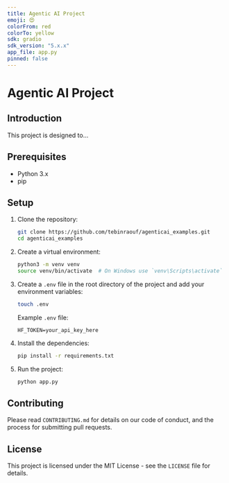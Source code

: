 ```yaml
---
title: Agentic AI Project
emoji: 😍
colorFrom: red
colorTo: yellow
sdk: gradio
sdk_version: "5.x.x"
app_file: app.py
pinned: false
---
```


# Agentic AI Project

## Introduction

This project is designed to...

## Prerequisites

- Python 3.x
- pip

## Setup

1. Clone the repository:

   ```sh
   git clone https://github.com/tebinraouf/agenticai_examples.git
   cd agenticai_examples
   ```

2. Create a virtual environment:

   ```sh
   python3 -m venv venv
   source venv/bin/activate  # On Windows use `venv\Scripts\activate`
   ```

3. Create a `.env` file in the root directory of the project and add your environment variables:

   ```sh
   touch .env
   ```

   Example `.env` file:

   ```
   HF_TOKEN=your_api_key_here
   ```

4. Install the dependencies:

   ```sh
   pip install -r requirements.txt
   ```

5. Run the project:
   ```sh
   python app.py
   ```

## Contributing

Please read `CONTRIBUTING.md` for details on our code of conduct, and the process for submitting pull requests.

## License

This project is licensed under the MIT License - see the `LICENSE` file for details.
